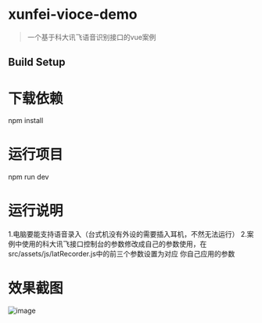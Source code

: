 # xunfei-vioce-demo

> 一个基于科大讯飞语音识别接口的vue案例

## Build Setup

# 下载依赖
npm install

# 运行项目
npm run dev

# 运行说明
1.电脑要能支持语音录入（台式机没有外设的需要插入耳机，不然无法运行）
2.案例中使用的科大讯飞接口控制台的参数修改成自己的参数使用，在src/assets/js/IatRecorder.js中的前三个参数设置为对应
你自己应用的参数

# 效果截图
![image](https://github.com/Ma-Tao007/xunfei-vioceAl-vueSDK/blob/master/static/image/run.png)
